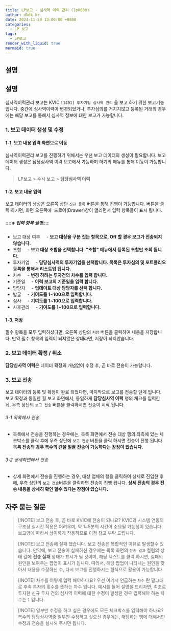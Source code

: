 ```yaml
---
title: LP보고 - 심사역 이력 관리 (lp0600)
author: dkdk.kr
date: 2024-11-29 13:00:00 +0800
categories:
  - LP 보고
tags:
  - LP보고
render_with_liquid: true
mermaid: true
---
```

## 설명
## 설명
심사역이력관리 보고는 KVIC `[1401] 투자기업 심사역 관리`  을 보고 하기 위한 보고기능 입니다.
중간에 심사역이력이 변경되었거나, 투자심의를 거치지않고 등록된 거래의 경우에는 해당 보고를 통해서 심사역 정보에 대한 보고가 가능합니다.
### 1. 보고 데이터 생성 및 수정
#### 1-1. 보고 내용 입력 화면으로 이동
심사역이력관리 보고를 진행하기 위해서는 우선 보고 데이터의 생성이 필요합니다.
보고 데이터 생성은 담당심사역 이력 보고에서 가능하며 하기의 메뉴를 통해 이동이 가능합니다.

> LP보고 > 수시 보고 > **담당심사역 이력**
#### 1-2. 보고 내용 입력
보고 데이터의 생성은 오른쪽 상단 `신규 등록` 버튼을 통해 진행이 가능합니다.
버튼을 클릭 하시면, 화면 오른쪽에  드로어(Drawer)창이 열리면서 입력 항목들이 표시 됩니다.
##### ==※ 입력 항목 설명==
- 보고 대상 여부
    - **보고 대상을 구분 짓는 항목으로, Off 할 경우 보고가 전송되지 않습니다.**
- 조합
    - **보고 대상 조합을 선택합니다. "조합" 메뉴에서 등록된 조합만 조회 됩니다.**
- 투자기업
    - **담당심사역의 투자기업을 선택합니다. 목록은 투자심의 및 포트폴리오 등록을 통해서 리스트업 됩니다.**
- 차수
    - **변경 하려는 투자건의 차수를 입력 합니다.**
- 기준일
    - **이력 보고의 기준일을 입력 합니다.**
- 담당자
    - **업데이트 대상 담당자를 선택 합니다.**
- 발굴
    - **기여도를 1~100으로 입력합니다.**
- 심사
    - **기여도를 1~100으로 입력합니다.**
- 사후관리
    - **기여도를 1~100으로 입력합니다.**

#### 1-3. 저장
필수 항목을 모두 입력하셨다면, 오른쪽 상단의 `저장` 버튼을 클릭하여 내용을 저장합니다.
만약 필수 항목의 입력이 되지않은 상태라면, 저장이 되지않습니다.

### 2. 보고 데이터 확정 / 취소 
**담당심사역 이력**은 데이터 확정의 개념없이 수정 후, 곧 바로 전송이 가능합니다.

### 3. 보고 전송 
보고 데이터의 등록 및 확정이 완료 되었다면, 마지막으로 보고를 전송할 단계 입니다.
보고 확정과 동일한 월 보고 화면에서, 동일하게 **담당심사역 이력** 행의 체크를 입력한 뒤, 우측 상단의 
`보고 전송` 버튼을 클릭하시면 전송이 시작 됩니다.
###### 3-1 목록에서 전송
- 목록에서 전송을 진행하는 경우에는, 목록 화면에서 전송 대상 행의 좌측에 있는 체크박스를 클릭 후에 우측 상단에 `보고 전송` 버튼을 클릭 하시면 전송이 진행 됩니다. **목록 전송의 경우 복수의 건을 일괄 전송이 가능하다는 장정이 있습니다.** 
###### 3-2 상세화면에서 전송
- 상세 화면에서 전송을 진행하는 경우, 대상 업체의 행을 클릭하여 상세로 진입한 후에, 우측 상단의 `보고 전송`버튼을 클릭하면 전송이 진행 됩니다. **상세 전송의 경우 전송 내용을 상세히 확인 할수 있다는 장점이 있습니다.**
　
## 자주 묻는 질문 

>[!NOTE] 보고 전송 후, 곧 바로 KVIC에 전송이 되나요?
>KVIC과 시스템 연동의 구조상 실시간 적용은 어려우며, 약 1~5분의 시간이 소요될 가능성이 있습니다. 보고양에 따라서 상이하게 작용하므로 이점 참고 부탁 드립니다.

>[!NOTE] 보고 전송에 실패 했습니다.
>보고 전송은 복합적인 이유로 발생할수 있습니다. 만약에, 보고 전송이 실패하신 경우에는 목록 화면의 `전송 결과` 컬럼의 상태 값에 **전송 실패** 상태가 표시가 될 것이며, 해당 텍스트를 클릭 하시면, 실패의 원인을 보여주는 팝업이 표시가 됩니다. 따라서, 해당 팝업이 나타내는 원인을 찾아서 내용을 수정하신 수, 다시 보고를 진행하시는 형식으로 활용이 가능합니다.

>[!NOTE] 차수를 어떻게 입력 해야하나요?
>우선 여기서 언급하는 `차수` 란 말그대로 후속 투자의 횟수를 뜻하는 차수 입니다.
>예시를 들어 설명을 드리자면, 최초로 투자한 신규 투자 건의 심사역 이력에 대한 수정이 발생한 경우 입력해야 하는 차수는 `1` 입니다. 

>[!NOTE] 일부만 수정을 하고 싶은 경우에도 모든 체크박스를 입력해야 하나요?
>복수의 담당심사역중 일부만 수정하고 싶으신 경우에는, 해당하는 행에 대해서만 수정과 전송을 실시해 주시면 됩니다.